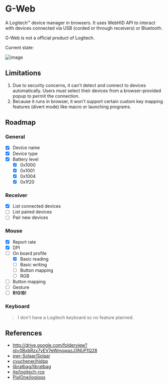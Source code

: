 # G-Web

A Logitech™ device manager in browsers. It uses WebHID API to interact with devices connected via USB (corded or through receivers) or Bluetooth.

G-Web is not a official product of Logitech.

Current state:

![image](doc/screenshot.png)

## Limitations

1. Due to security concerns, it can't detect and connect to devices automatically. Users must select their devices from a browser-provided popup to permit the connection.
2. Because it runs in browser, it won't support certain custom key mapping features (divert mode) like macro or launching programs.

## Roadmap

### General

- [x] Device name
- [x] Device type
- [x] Battery level
  - [x] 0x1000
  - [x] 0x1001
  - [x] 0x1004
  - [x] 0x1f20

### Receiver

- [x] List connected devices
- [ ] List paired devices
- [ ] Pair new devices

### Mouse

- [x] Report rate
- [x] DPI
- [ ] On board profile
  - [x] Basic reading
  - [ ] Basic writing
  - [ ] Button mapping
  - [ ] RGB
- [ ] Button mapping
- [ ] Gesture
- [ ] **R!G!B!**

### Keyboard

> I don't have a Logitech keyboard so no feature planned.

## References

* http://drive.google.com/folderview?id=0BxbRzx7vEV7eWmgwazJ3NUFfQ28
* [pwr-Solaar/Solaar](https://github.com/pwr-Solaar/Solaar)
* [cvuchener/hidpp](https://github.com/cvuchener/hidpp)
* [libratbag/libratbag](https://github.com/libratbag/libratbag)
* [jte/logitech-rce](https://github.com/jte/logitech-rce)
* [PixlOne/logiops](https://github.com/PixlOne/logiops)
